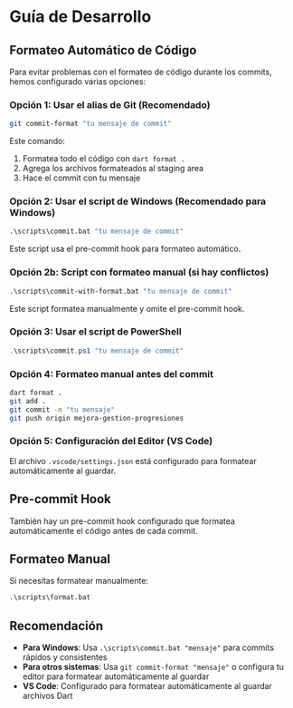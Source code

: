 # Guía de Desarrollo

## Formateo Automático de Código

Para evitar problemas con el formateo de código durante los commits, hemos configurado varias opciones:

### Opción 1: Usar el alias de Git (Recomendado)
```bash
git commit-format "tu mensaje de commit"
```
Este comando:
1. Formatea todo el código con `dart format .`
2. Agrega los archivos formateados al staging area
3. Hace el commit con tu mensaje

### Opción 2: Usar el script de Windows (Recomendado para Windows)
```cmd
.\scripts\commit.bat "tu mensaje de commit"
```
Este script usa el pre-commit hook para formateo automático.

### Opción 2b: Script con formateo manual (si hay conflictos)
```cmd
.\scripts\commit-with-format.bat "tu mensaje de commit"
```
Este script formatea manualmente y omite el pre-commit hook.

### Opción 3: Usar el script de PowerShell
```powershell
.\scripts\commit.ps1 "tu mensaje de commit"
```

### Opción 4: Formateo manual antes del commit
```bash
dart format .
git add .
git commit -m "tu mensaje"
git push origin mejora-gestion-progresiones
```

### Opción 5: Configuración del Editor (VS Code)
El archivo `.vscode/settings.json` está configurado para formatear automáticamente al guardar.

## Pre-commit Hook
También hay un pre-commit hook configurado que formatea automáticamente el código antes de cada commit.

## Formateo Manual
Si necesitas formatear manualmente:
```cmd
.\scripts\format.bat
```

## Recomendación
- **Para Windows**: Usa `.\scripts\commit.bat "mensaje"` para commits rápidos y consistentes
- **Para otros sistemas**: Usa `git commit-format "mensaje"` o configura tu editor para formatear automáticamente al guardar
- **VS Code**: Configurado para formatear automáticamente al guardar archivos Dart
